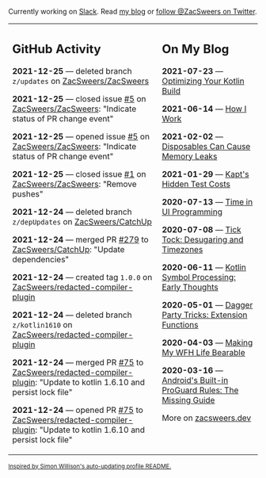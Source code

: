 Currently working on [Slack](https://slack.com/). Read [my blog](https://zacsweers.dev/) or [follow @ZacSweers on Twitter](https://twitter.com/ZacSweers).

<table><tr><td valign="top" width="60%">

## GitHub Activity
<!-- githubActivity starts -->
**2021-12-25** — deleted branch `z/updates` on [ZacSweers/ZacSweers](https://github.com/ZacSweers/ZacSweers)

**2021-12-25** — closed issue [#5](https://github.com/ZacSweers/ZacSweers/issues/5) on [ZacSweers/ZacSweers](https://github.com/ZacSweers/ZacSweers): "Indicate status of PR change event"

**2021-12-25** — opened issue [#5](https://github.com/ZacSweers/ZacSweers/issues/5) on [ZacSweers/ZacSweers](https://github.com/ZacSweers/ZacSweers): "Indicate status of PR change event"

**2021-12-25** — closed issue [#1](https://github.com/ZacSweers/ZacSweers/issues/1) on [ZacSweers/ZacSweers](https://github.com/ZacSweers/ZacSweers): "Remove pushes"

**2021-12-24** — deleted branch `z/depUpdates` on [ZacSweers/CatchUp](https://github.com/ZacSweers/CatchUp)

**2021-12-24** — merged PR [#279](https://github.com/ZacSweers/CatchUp/pull/279) to [ZacSweers/CatchUp](https://github.com/ZacSweers/CatchUp): "Update dependencies"

**2021-12-24** — created tag `1.0.0` on [ZacSweers/redacted-compiler-plugin](https://github.com/ZacSweers/redacted-compiler-plugin)

**2021-12-24** — deleted branch `z/kotlin1610` on [ZacSweers/redacted-compiler-plugin](https://github.com/ZacSweers/redacted-compiler-plugin)

**2021-12-24** — merged PR [#75](https://github.com/ZacSweers/redacted-compiler-plugin/pull/75) to [ZacSweers/redacted-compiler-plugin](https://github.com/ZacSweers/redacted-compiler-plugin): "Update to kotlin 1.6.10 and persist lock file"

**2021-12-24** — opened PR [#75](https://github.com/ZacSweers/redacted-compiler-plugin/pull/75) to [ZacSweers/redacted-compiler-plugin](https://github.com/ZacSweers/redacted-compiler-plugin): "Update to kotlin 1.6.10 and persist lock file"
<!-- githubActivity ends -->
</td><td valign="top" width="40%">

## On My Blog
<!-- blog starts -->
**2021-07-23** — [Optimizing Your Kotlin Build](https://www.zacsweers.dev/optimizing-your-kotlin-build/)

**2021-06-14** — [How I Work](https://www.zacsweers.dev/how-i-work/)

**2021-02-02** — [Disposables Can Cause Memory Leaks](https://www.zacsweers.dev/disposables-can-cause-memory-leaks/)

**2021-01-29** — [Kapt's Hidden Test Costs](https://www.zacsweers.dev/kapts-hidden-test-costs/)

**2020-07-13** — [Time in UI Programming](https://www.zacsweers.dev/time-in-ui/)

**2020-07-08** — [Tick Tock: Desugaring and Timezones](https://www.zacsweers.dev/ticktock-desugaring-timezones/)

**2020-06-11** — [Kotlin Symbol Processing: Early Thoughts](https://www.zacsweers.dev/kotlin-symbol-processor-early-thoughts/)

**2020-05-01** — [Dagger Party Tricks: Extension Functions](https://www.zacsweers.dev/dagger-party-tricks-extension-functions/)

**2020-04-03** — [Making My WFH Life Bearable](https://www.zacsweers.dev/making-wfh-life-bearable/)

**2020-03-16** — [Android's Built-in ProGuard Rules: The Missing Guide](https://www.zacsweers.dev/android-proguard-rules/)
<!-- blog ends -->
More on [zacsweers.dev](https://zacsweers.dev/)
</td></tr></table>

<sub><a href="https://simonwillison.net/2020/Jul/10/self-updating-profile-readme/">Inspired by Simon Willison's auto-updating profile README.</a></sub>
